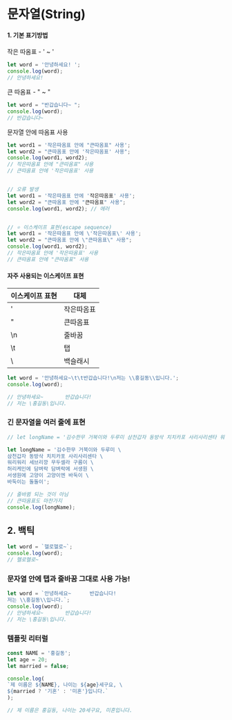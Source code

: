 # 문자열(String)

#### 1. 기본 표기방법

작은 따옴표 - ' ~ '

```javascript
let word = '안녕하세요! ';
console.log(word);
// 안녕하세요!
```



큰 따옴표 - " ~ "

```javascript
let word = "반갑습니다~ ";
console.log(word);
// 반갑습니다~
```



문자열 안에 따옴표 사용

```javascript
let word1 = '작은따옴표 안에 "큰따옴표" 사용';
let word2 = "큰따옴표 안에 '작은따옴표' 사용";
console.log(word1, word2);
// 작은따옴표 안에 "큰따옴표" 사용
// 큰따옴표 안에 '작은따옴표' 사용


// 오류 발생
let word1 = '작은따옴표 안에 '작은따옴표' 사용';
let word2 = "큰따옴표 안에 "큰따옴표" 사용";
console.log(word1, word2); // 에러


// ⭐️ 이스케이프 표현(escape sequence)
let word1 = '작은따옴표 안에 \'작은따옴표\' 사용';
let word2 = "큰따옴표 안에 \"큰따옴표\" 사용";
console.log(word1, word2);
// 작은따옴표 안에 '작은따옴표' 사용
// 큰따옴표 안에 "큰따옴표" 사용
```

#### 자주 사용되는 이스케이프 표현

| 이스케이프 표현 | 대체    |
| -------- | ----- |
| \'       | 작은따옴표 |
| \"       | 큰따옴표  |
| \n       | 줄바꿈   |
| \t       | 탭     |
| \\       | 백슬래시  |

```javascript
let word = '안녕하세요~\t\t반갑습니다!\n저는 \\홍길동\\입니다.';
console.log(word);

// 안녕하세요~		반갑습니다!
// 저는 \홍길동\입니다.
```



### 긴 문자열을 여러 줄에 표현

```javascript
// let longName = '김수한무 거북이와 두루미 삼천갑자 동방삭 치치카포 사리사리센타 워리워리 세브리깡 무두셀라 구름이 허리케인에 담벼락 담벼락에 서생원 서생원에 고양이 고양이엔 바둑이 바둑이는 돌돌이';

let longName = '김수한무 거북이와 두루미 \
삼천갑자 동방삭 치치카포 사리사리센타 \
워리워리 세브리깡 무두셀라 구름이 \
허리케인에 담벼락 담벼락에 서생원 \
서생원에 고양이 고양이엔 바둑이 \
바둑이는 돌돌이';

// 줄바뀜 되는 것이 아님
// 큰따옴표도 마찬가지
console.log(longName);
```



## 2. 백틱

```javascript
let word = `헬로헬로~`;
console.log(word); 
// 헬로헬로~
```

### 문자열 안에 탭과 줄바꿈 그대로 사용 가능!

```javascript
let word = `안녕하세요~		반갑습니다!
저는 \\홍길동\\입니다.`;
console.log(word); 
// 안녕하세요~		반갑습니다!
// 저는 \홍길동\입니다.
```



### 템플릿 리터럴

```javascript
const NAME = '홍길동';
let age = 20;
let married = false;

console.log(
`제 이름은 ${NAME}, 나이는 ${age}세구요, \
${married ? '기혼' : '미혼'}입니다.`
); 

// 제 이름은 홍길동, 나이는 20세구요, 미혼입니다.
```


